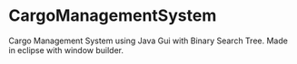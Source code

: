 # CargoManagementSystem
Cargo Management System using Java Gui with Binary Search Tree.
Made in eclipse with window builder.
